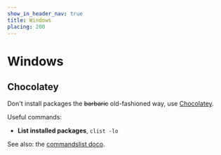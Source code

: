 ```yaml
---
show_in_header_nav: true
title: Windows
placing: 200
---
```


# Windows

## Chocolatey
Don't install packages the ~~barbaric~~ old-fashioned way, use [Chocolatey](https://chocolatey.org/).

Useful commands:

- **List installed packages**, `clist -lo`

See also: the [commandslist doco](https://chocolatey.org/docs/commandslist).